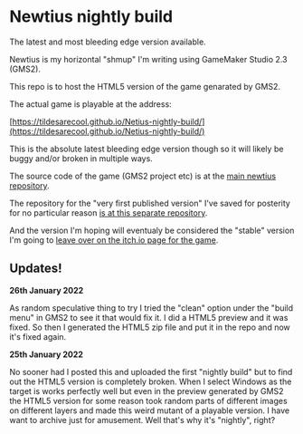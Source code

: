 # Newtius nightly build
The latest and most bleeding edge version available.

Newtius is my horizontal "shmup" I'm writing using GameMaker Studio 2.3 (GMS2). 

This repo is to host the HTML5 version of the game genarated by GMS2. 

The actual game is playable at the address:

[https://tildesarecool.github.io/Netius-nightly-build/](https://tildesarecool.github.io/Netius-nightly-build/)

This is the absolute latest bleeding edge version though so it will likely be buggy and/or broken in multiple ways.

The source code of the game (GMS2 project etc) is at the [main newtius repository](https://github.com/tildesarecool/newtius). 

The repository for the "very first published version" I've saved for posterity for no particular reason [is at this separate repository](https://github.com/tildesarecool/newtius_pre-alpha-1-playable-800x600).

And the version I'm hoping will eventualy be considered the "stable" version I'm going to [leave over on the itch.io page for the game](https://tildesarecool.itch.io/newtius).

## Updates!

**26th January 2022**

As random speculative thing to try I tried the "clean" option under the "build menu" in GMS2 to see it that would fix it. I did a HTML5 preview and it was fixed. So then I generated the HTML5 zip file and put it in the repo and now it's fixed again. 

**25th January 2022**

No sooner had I posted this and uploaded the first "nightly build" but to find out the HTML5 version is completely broken. When I select Windows as the target is works perfectly well but even in the preview generated by GMS2 the HTML5 version for some reason took random parts of different images on different layers and made this weird mutant of a playable version. I have want to archive just for amusement. Well that's why it's "nightly", right?